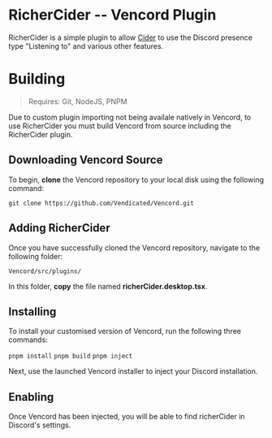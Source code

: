 # RicherCider -- Vencord Plugin

RicherCider is a simple plugin to allow [Cider](https://cider.sh) to use the Discord presence type "Listening to" and various other features.


# Building
> Requires: Git, NodeJS, PNPM

Due to custom plugin importing not being availale natively in Vencord, to use RicherCider you must build Vencord from source including the RicherCider plugin.



## Downloading Vencord Source

To begin, **clone** the Vencord repository to your local disk using the following command:

`git clone https://github.com/Vendicated/Vencord.git`

## Adding RicherCider

Once you have successfully cloned the Vencord repository, navigate to the following folder:

`Vencord/src/plugins/`

In this folder, **copy** the file named **richerCider.desktop.tsx**.

## Installing

To install your customised version of Vencord, run the following three commands:

`pnpm install`
`pnpm build`
`pnpm inject`

Next, use the launched Vencord installer to inject your Discord installation.

## Enabling

Once Vencord has been injected, you will be able to find richerCider in Discord's settings.
